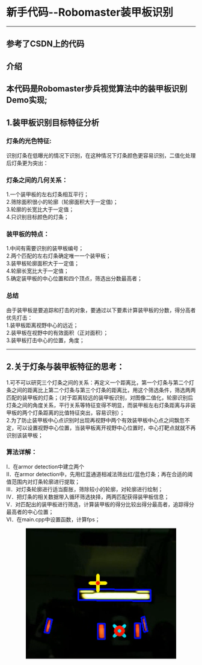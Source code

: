 # 新手代码--Robomaster装甲板识别
---
参考了CSDN上的代码
---
## 介绍  
本代码是Robomaster步兵视觉算法中的装甲板识别Demo实现;
---
## 1.装甲板识别目标特征分析
### 灯条的光色特征:
识别灯条在低曝光的情况下识别，在这种情况下灯条颜色更容易识别，二值化处理后灯条更为突出：
### 灯条之间的几何关系：
1.一个装甲板的左右灯条相互平行；<br>
2.筛除面积很小的轮廓（轮廓面积大于一定值)；<br>
3.轮廓的长宽比大于一定值；<br>
4.只识别目标颜色的灯条；<br>
### 装甲板的特点：
1.中间有需要识别的装甲板编号；<br>
2.两个匹配的左右灯条确定唯一一个装甲板；<br>
3.装甲板轮廓面积大于一定值；<br>
4.轮廓长宽比大于一定值；<br>
5.确定装甲板的中心位置和四个顶点，筛选出分数最高者；<br>
### 总结
由于装甲板是要追踪和打击的对象，要通过以下要素计算装甲板的分数，得分高者优先打击：<br>
1.装甲板距离视野中心的远近；<br>
2.装甲板在视野中的有效面积（正对面积）；<br>
3.装甲板打击中心的位置，角度；<br>

---
## 2.关于灯条与装甲板特征的思考：
 
1.可不可以研究三个灯条之间的关系：再定义一个距离比，第一个灯条与第二个灯条之间的距离比上第二个灯条与第三个灯条的距离比，用这个筛选条件，筛选两两匹配的装甲板的灯条；（对于距离较远的装甲板识别，对图像二值化，轮廓识别后灯条之间的角度关系，平行关系等特征变得不明显，而装甲板左右灯条距离与非装甲板的两个灯条距离的比值特征突出，容易识别）；<br>
2.为了防止装甲板中心点识别时出现再视野中两个有效装甲板中心点之间飘忽不定，可以设置视野中心位置，当装甲板离开视野中心位置时，中心打靶点就就不再识别该装甲板；<br>

### 算法详解：
I．在armor detection中建立两个<br>
II．在armor detection中，先用红蓝通道相减法筛出红/蓝色灯条；再在合适的阈值范围内对灯条轮廓进行提取；<br>
III．对灯条轮廓进行适当膨胀，筛除较小的轮廓，对轮廓进行绘制；<br>
IV．把灯条的相关数据带入循环筛选抉择，两两匹配获得装甲板信息；<br>
V．对匹配出的装甲板进行筛选，计算装甲板的得分比较出得分最高者，追踪得分最高者的中心位置；<br>
VI．在main.cpp中设置函数，计算fps；<br> 
<div align=center>
<img src="https://github.com/zgrRoot/armor-detection/raw/master/final.png" width = "400" alt="结果图"/>
</div> 

 
